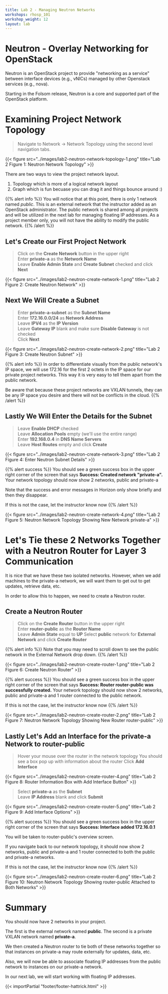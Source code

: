 ```yaml
---
title: Lab 2 - Managing Neutron Networks
workshops: rhosp_101
workshop_weight: 12
layout: lab
---
```


# Neutron - Overlay Networking for OpenStack

Neutron is an OpenStack project to provide "networking as a service" between interface devices (e.g., vNICs) managed by other Openstack services (e.g., nova).

Starting in the Folsom release, Neutron is a core and supported part of the OpenStack platform.

# Examining Project Network Topology

> Navigate to Network -> Network Topology using the second level navigation tabs.

{{< figure src="../images/lab2-neutron-network-topology-1.png" title="Lab 2 Figure 1: Neutron Network Topology" >}}

There are two ways to view the project network layout.

1. Topology which is more of a logical network layout  
2. Graph which is fun becuase you can drag it and things bounce around :)

{{% alert info %}}
You will notice that at this point, there is only 1 network named *public*. This is an external network that the instructor added as an OpenStack administrator. The public network is shared among all projects and will be utilized in the next lab for managing floating IP addresses. As a project member only, you will not have the ability to modify the public network.
{{% /alert %}}

## Let's Create our First Project Network

> Click on the **Create Network** button in the upper right  
> Enter **private-a** as the **Network Name**  
> Leave **Enable Admin State** and **Create Subnet** checked and click **Next**

{{< figure src="../images/lab2-neutron-create-network-1.png" title="Lab 2 Figure 2: Create Neutron Network" >}}

## Next We Will Create a Subnet  

> Enter **private-a-subnet** as the **Subnet Name**  
> Enter **172.16.0.0/24** as **Network Address**  
> Leave **IPV4** as the **IP Version**  
> Leave **Gateway IP** blank and make sure **Disable Gateway** is not checked  
> Click **Next**

{{< figure src="../images/lab2-neutron-create-network-2.png" title="Lab 2 Figure 3: Create Neutron Subnet" >}}

{{% alert info %}}
In order to differentiate visually from the public network's IP space, we will use 172.16 for the first 2 octets in the IP space for our private project networks. This way it is very easy to tell them apart from the public network.

Be aware that because these project networks are VXLAN tunnels, they can be any IP space you desire and there will not be conflicts in the cloud.
{{% /alert %}}

## Lastly We Will Enter the Details for the Subnet

> Leave **Enable DHCP** checked  
> Leave **Allocation Pools** empty (we'll use the entire range)  
> Enter **192.168.0.4** in **DNS Name Servers**  
> Leave **Host Routes** empty and click **Create**

{{< figure src="../images/lab2-neutron-create-network-3.png" title="Lab 2 Figure 4: Enter Neutron Subnet Details" >}}

{{% alert success %}}
You should see a green success box in the upper right corner of the screen that says **Success: Created network "private-a".** Your network topology should now show 2 networks, public and private-a

Note that the success and error messages in Horizon only show briefly and then they disappear.

If this is not the case, let the instructor know now
{{% /alert %}}

{{< figure src="../images/lab2-neutron-create-network-4.png" title="Lab 2 Figure 5: Neutron Network Topology Showing New Network private-a" >}}

# Let's Tie these 2 Networks Together with a Neutron Router for Layer 3 Communication

It is nice that we have these two isolated networks. However, when we add machines to the private-a network, we will want them to get out to get updates, retrieve data, etc.

In order to allow this to happen, we need to create a Neutron router.

## Create a Neutron Router

> Click on the **Create Router** button in the upper right  
> Enter **router-public** as the **Router Name**  
> Leave **Admin State** equal to **UP**
> Select **public** network for **External Network** and click **Create Router**

{{% alert info %}}
Note that you may need to scroll down to see the public network in the External Network drop down.
{{% /alert %}}

{{< figure src="../images/lab2-neutron-create-router-1.png" title="Lab 2 Figure 6: Create Neutron Router" >}}

{{% alert success %}}
You should see a green success box in the upper right corner of the screen that says **Success: Router router-public was successfully created.** Your network topology should now show 2 networks, public and private-a and 1 router connected to the public network.

If this is not the case, let the instructor know now
{{% /alert %}}

{{< figure src="../images/lab2-neutron-create-router-2.png" title="Lab 2 Figure 7: Neutron Network Topology Showing New Router router-public" >}}

## Lastly Let's Add an Interface for the private-a Network to router-public 

> Hover your mouse over the router in the network topology
> You should see a box pop up with information about the router
> Click **Add Interface**

{{< figure src="../images/lab2-neutron-create-router-4.png" title="Lab 2 Figure 8: Router Information Box with Add Interface Button" >}}

> Select **private-a** as the **Subnet**  
> Leave **IP Address** blank and click **Submit**

{{< figure src="../images/lab2-neutron-create-router-5.png" title="Lab 2 Figure 9: Add Interface Options" >}}


{{% alert success %}}
You should see a green success box in the upper right corner of the screen that says **Success: Interface added 172.16.0.1**

You will be taken to router-public's overview screen.

If you navigate back to our network topology, it should now show 2 networks, public and private-a and 1 router connected to both the public and private-a networks.

If this is not the case, let the instructor know now
{{% /alert %}}

{{< figure src="../images/lab2-neutron-create-router-6.png" title="Lab 2 Figure 10: Neutron Network Topology Showing router-public Attached to Both Networks" >}}

# Summary

You should now have 2 networks in your project.

The first is the external network named **public**. The second is a private VXLAN network named **private-a**.

We then created a Neutron router to tie both of these networks together so that instances on private-a may route externally for updates, data, etc.

Also, we will now be able to associate floating IP addresses from the public network to instances on our private-a network.

In our next lab, we will start working with floating IP addresses.

{{< importPartial "footer/footer-hattrick.html" >}}
